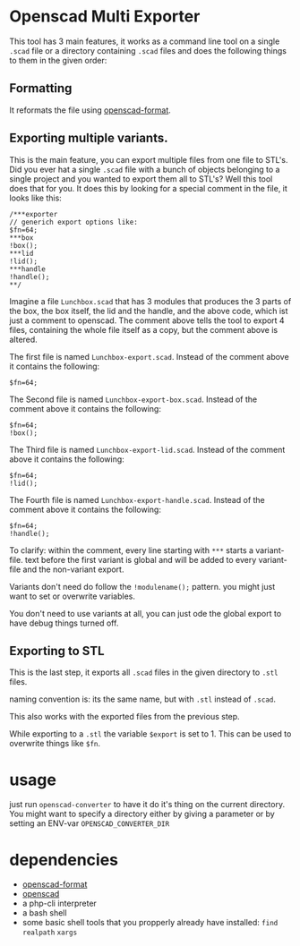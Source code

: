 # Openscad Multi Exporter
This tool has 3 main features, it works as a command line tool on a single `.scad` file or a directory containing `.scad` files and does the following things to them in the given order:

## Formatting
It reformats the file using [openscad-format](https://github.com/Maxattax97/openscad-format).

## Exporting multiple variants.
This is the main feature, you can export multiple files from one file to STL's.
Did you ever hat a single `.scad` file with a bunch of objects belonging to a single project and you wanted to export them all to STL's? Well this tool does that for you.
It does this by looking for a special comment in the file, it looks like this:
```
/***exporter
// generich export options like:
$fn=64;
***box
!box();
***lid
!lid();
***handle
!handle();
**/
```
Imagine a file `Lunchbox.scad` that has 3 modules that produces the 3 parts of the box, the box itself, the lid and the handle, and the above code, which ist just a comment to openscad.
The comment above tells the tool to export 4 files, containing the whole file itself as a copy, but the comment above is altered.


The first file is named `Lunchbox-export.scad`.
Instead of the comment above it contains the following:
```
$fn=64;
```


The Second file is named `Lunchbox-export-box.scad`.
Instead of the comment above it contains the following:
```
$fn=64;
!box();
```

The Third file is named `Lunchbox-export-lid.scad`.
Instead of the comment above it contains the following:
```
$fn=64;
!lid();
```

The Fourth file is named `Lunchbox-export-handle.scad`.
Instead of the comment above it contains the following:
```
$fn=64;
!handle();
```

To clarify:
within the comment, every line starting with `***` starts a variant-file. text before the first variant is global and will be added to every variant-file and the non-variant export.

Variants don't need do follow the `!modulename();` pattern. you might just want to set or overwrite variables.

You don't need to use variants at all, you can just ode the global export to have debug things turned off.

## Exporting to STL
This is the last step, it exports all `.scad` files in the given directory to `.stl` files.

naming convention is: its the same name, but with `.stl` instead of `.scad`.

This also works with the exported files from the previous step.

While exporting to a `.stl` the variable `$export` is set to 1. This can be used to overwrite things like `$fn`.

# usage
just run `openscad-converter` to have it do it's thing on the current directory.
You might want to specify a directory either by giving a parameter or by setting an ENV-var `OPENSCAD_CONVERTER_DIR`

# dependencies
- [openscad-format](https://github.com/Maxattax97/openscad-format)
- [openscad](https://www.openscad.org/)
- a php-cli interpreter
- a bash shell
- some basic shell tools that you propperly already have installed: `find` `realpath` `xargs` 

